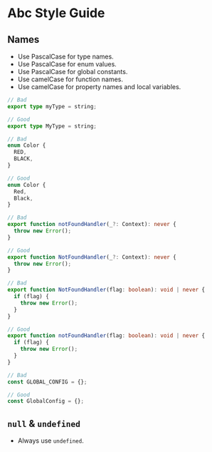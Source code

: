 # Abc Style Guide

## Names

- Use PascalCase for type names.
- Use PascalCase for enum values.
- Use PascalCase for global constants.
- Use camelCase for function names.
- Use camelCase for property names and local variables.

```ts
// Bad
export type myType = string;

// Good
export type MyType = string;
```

```ts
// Bad
enum Color {
  RED,
  BLACK,
}

// Good
enum Color {
  Red,
  Black,
}
```

```ts
// Bad
export function notFoundHandler(_?: Context): never {
  throw new Error();
}

// Good
export function NotFoundHandler(_?: Context): never {
  throw new Error();
}
```

```ts
// Bad
export function NotFoundHandler(flag: boolean): void | never {
  if (flag) {
    throw new Error();
  }
}

// Good
export function notFoundHandler(flag: boolean): void | never {
  if (flag) {
    throw new Error();
  }
}
```

```ts
// Bad
const GLOBAL_CONFIG = {};

// Good
const GlobalConfig = {};
```

## `null` & `undefined`

- Always use `undefined`.
